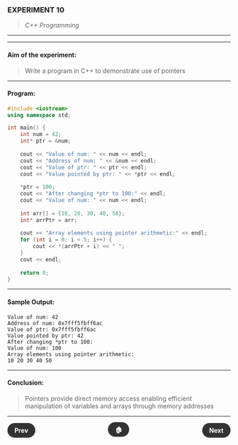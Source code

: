### **EXPERIMENT 10**
> *C++ Programming*

---
---

#### **Aim of the experiment:**
> Write a program in C++ to demonstrate use of pointers

---

#### **Program:**
```cpp
#include <iostream>
using namespace std;

int main() {
    int num = 42;
    int* ptr = &num;
    
    cout << "Value of num: " << num << endl;
    cout << "Address of num: " << &num << endl;
    cout << "Value of ptr: " << ptr << endl;
    cout << "Value pointed by ptr: " << *ptr << endl;
    
    *ptr = 100;
    cout << "After changing *ptr to 100:" << endl;
    cout << "Value of num: " << num << endl;
    
    int arr[] = {10, 20, 30, 40, 50};
    int* arrPtr = arr;
    
    cout << "Array elements using pointer arithmetic:" << endl;
    for (int i = 0; i < 5; i++) {
        cout << *(arrPtr + i) << " ";
    }
    cout << endl;
    
    return 0;
}
```

---

#### **Sample Output:**
```
Value of num: 42
Address of num: 0x7fff5fbff6ac
Value of ptr: 0x7fff5fbff6ac
Value pointed by ptr: 42
After changing *ptr to 100:
Value of num: 100
Array elements using pointer arithmetic:
10 20 30 40 50 
```

---

#### **Conclusion:**
> Pointers provide direct memory access enabling efficient manipulation of variables and arrays through memory addresses

---

<div style="display: flex; justify-content: space-between; align-items: center; margin: 20px 0;">
  <div style="text-align: left;">
    <a href="9.md" style="background: #333; color: white; padding: 8px 16px; border-radius: 20px; text-decoration: none; font-weight: bold;">Prev</a>
  </div>
  <div style="text-align: center;">
    <a href="../" style="background: #333; color: white; padding: 8px 16px; border-radius: 20px; text-decoration: none; font-weight: bold;">🏠</a>
  </div>
  <div style="text-align: right;">
    <a href="11.md" style="background: #333; color: white; padding: 8px 16px; border-radius: 20px; text-decoration: none; font-weight: bold;">Next</a>
  </div>
</div>
